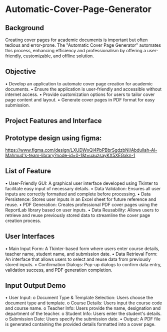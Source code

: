 # Automatic-Cover-Page-Generator

## Background
Creating cover pages for academic documents is important but often tedious and error-prone. The "Automatic Cover Page Generator" automates this process, enhancing efficiency and professionalism by offering a user-friendly, customizable, and offline solution.

## Objective
• Develop an application to automate cover page creation for academic documents.
• Ensure the application is user-friendly and accessible without internet access.
• Provide customization options for users to tailor cover page content and layout.
• Generate cover pages in PDF format for easy submission.


## Project Features and Interface

## Prototype design using figma:
https://www.figma.com/design/LXUDWxQl4PbPBbrSgdzbNl/Abdullah-Al-Mahmud's-team-library?node-id=0-1&t=uauzsayKX5XEGxkn-1

## List of Feature
• User-Friendly GUI: A graphical user interface developed using Tkinter to facilitate easy
input of necessary details.
• Data Validation: Ensures all user inputs are correctly formatted and complete before
processing.
• Data Persistence: Stores user inputs in an Excel sheet for future reference and reuse.
• PDF Generation: Creates professional PDF cover pages using the ReportLab library based
on user inputs.
• Data Reusability: Allows users to retrieve and reuse previously stored data to streamline
the cover page creation process.

## User Interfaces
• Main Input Form: A Tkinter-based form where users enter course details, teacher name,
student name, and submission date.
• Data Retrieval Form: An interface that allows users to select and reuse data from
previously stored inputs.
• Confirmation Dialogs: Pop-up dialogs to confirm data entry, validation success, and PDF
generation completion.

## Input Output Demo
• User Input:
o Document Type & Template Selection: Users choose the document type and
template.
o Course Details: Users input the course code and course name.
o Teacher Info: Users provide the name, designation and department of the teacher.
o Student Info: Users enter the student's details.
o Submission Date: Users specify the submission date.
• Output: A PDF file is generated containing the provided details formatted into a cover
page.
